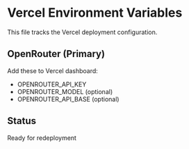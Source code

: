 # Vercel Environment Variables

This file tracks the Vercel deployment configuration.

## OpenRouter (Primary)

Add these to Vercel dashboard:

- OPENROUTER_API_KEY
- OPENROUTER_MODEL (optional)
- OPENROUTER_API_BASE (optional)

## Status

Ready for redeployment
